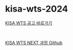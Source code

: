 # kisa-wts-2024

[KISA WTS 공고 바로가기](https://www.kisa.kr/401/form?postSeq=3314&lang_type=KO&page=1)

<br />

[KISA WTS NEXT 과정 Github](https://github.com/grotesq/wtc-2024-next-js)
